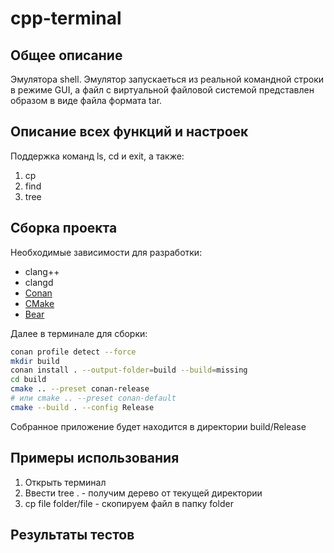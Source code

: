 # cpp-terminal

## Общее описание
Эмулятора shell.
Эмулятор запускаеться из реальной командной строки в режиме GUI, а файл с
виртуальной файловой системой представлен образом в виде файла формата
tar.

## Описание всех функций и настроек
Поддержка команд ls, cd и exit, а также:
1. cp
2. find
3. tree
## Cборка проекта

Необходимые зависимости для разработки:
- clang++
- clangd
- [Conan](https://conan.io/downloads)
- [CMake](https://cmake.org/download/)
- [Bear](https://github.com/rizsotto/Bear)

Далее в терминале для сборки:
```bash
conan profile detect --force
mkdir build
conan install . --output-folder=build --build=missing
cd build
cmake .. --preset conan-release 
# или cmake .. --preset conan-default 
cmake --build . --config Release
```
Собранное приложение будет находится в директории build/Release
## Примеры использования
1. Открыть терминал
2. Ввести tree . - получим дерево от текущей директории
3. сp file folder/file - скопируем файл в папку folder
## Результаты тестов